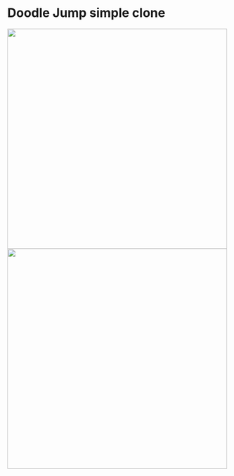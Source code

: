 # Doodle Jump simple clone

<p align="left">
  <img src="https://github.com/M1estere/GameDev_Practice/assets/58213582/bfb37f81-8b13-4225-a042-2070781b2cf8" height="500" />
  <img src="https://github.com/M1estere/GameDev_Practice/assets/58213582/4a54e903-b7df-4f36-b848-a75ec087f48d" height="500" />
</p>

